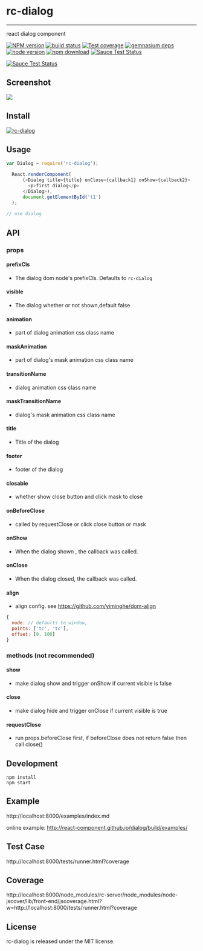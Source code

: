 # rc-dialog
---

react dialog component

[![NPM version][npm-image]][npm-url]
[![build status][travis-image]][travis-url]
[![Test coverage][coveralls-image]][coveralls-url]
[![gemnasium deps][gemnasium-image]][gemnasium-url]
[![node version][node-image]][node-url]
[![npm download][download-image]][download-url]
[![Sauce Test Status](https://saucelabs.com/buildstatus/rc-dialog)](https://saucelabs.com/u/rc-dialog)

[![Sauce Test Status](https://saucelabs.com/browser-matrix/rc-dialog.svg)](https://saucelabs.com/u/rc-dialog)

[npm-image]: http://img.shields.io/npm/v/rc-dialog.svg?style=flat-square
[npm-url]: http://npmjs.org/package/rc-dialog
[travis-image]: https://img.shields.io/travis/react-component/dialog.svg?style=flat-square
[travis-url]: https://travis-ci.org/react-component/dialog
[coveralls-image]: https://img.shields.io/coveralls/react-component/dialog.svg?style=flat-square
[coveralls-url]: https://coveralls.io/r/react-component/dialog?branch=master
[gemnasium-image]: http://img.shields.io/gemnasium/react-component/dialog.svg?style=flat-square
[gemnasium-url]: https://gemnasium.com/react-component/dialog
[node-image]: https://img.shields.io/badge/node.js-%3E=_0.10-green.svg?style=flat-square
[node-url]: http://nodejs.org/download/
[download-image]: https://img.shields.io/npm/dm/rc-dialog.svg?style=flat-square
[download-url]: https://npmjs.org/package/rc-dialog

## Screenshot

<img src="http://gtms04.alicdn.com/tps/i4/TB1dp5lHXXXXXbmXpXXyVug.FXX-664-480.png" />

## Install

[![rc-dialog](https://nodei.co/npm/rc-dialog.png)](https://npmjs.org/package/rc-dialog)

## Usage

```js
var Dialog = require('rc-dialog');

  React.renderComponent(
      (<Dialog title={title} onClose={callback1} onShow={callback2}>
        <p>first dialog</p>
      </Dialog>),
      document.getElementById('t1')
  );
  
// use dialog
```

## API 

### props

#### prefixCls
  * The dialog dom node's prefixCls. Defaults to `rc-dialog`

#### visible 
  * The dialog whether or not shown,default false

#### animation
  * part of dialog animation css class name

#### maskAnimation
  * part of dialog's mask animation css class name

#### transitionName
  * dialog animation css class name

#### maskTransitionName
  * dialog's mask animation css class name

#### title
  * Title of the dialog

#### footer
  * footer of the dialog

#### closable
  * whether show close button and click mask to close

#### onBeforeClose
  * called by requestClose or click close button or mask

#### onShow 
  * When the dialog shown , the callback was called.

#### onClose 
  * When the dialog closed, the callback was called.

#### align

  * align config. see https://github.com/yiminghe/dom-align

```js
{
  node: // defaults to window,
  points: ['tc', 'tc'],
  offset: [0, 100]
}
```

### methods (not recommended)

#### show
  * make dialog show and trigger onShow if current visible is false

#### close
  * make dialog hide and trigger onClose if current visible is true

#### requestClose
  * run props.beforeClose first, if beforeClose does not return false then call close()

## Development

```
npm install
npm start
```

## Example

http://localhost:8000/examples/index.md

online example: http://react-component.github.io/dialog/build/examples/

## Test Case

http://localhost:8000/tests/runner.html?coverage

## Coverage

http://localhost:8000/node_modules/rc-server/node_modules/node-jscover/lib/front-end/jscoverage.html?w=http://localhost:8000/tests/runner.html?coverage

## License

rc-dialog is released under the MIT license.